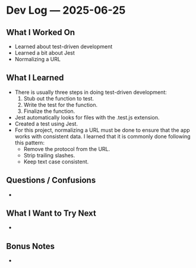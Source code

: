 # Dev Log — 2025-06-25

## What I Worked On

- Learned about test-driven development
- Learned a bit about Jest
- Normalizing a URL

## What I Learned

- There is usually three steps in doing test-driven development:
  1. Stub out the function to test.
  2. Write the test for the function.
  3. Finalize the function.
- Jest automatically looks for files with the .test.js extension.
- Created a test using Jest.
- For this project, normalizing a URL must be done to ensure that the app works with
  consistent data. I learned that it is commonly done following this pattern:
  - Remove the protocol from the URL.
  - Strip trailing slashes.
  - Keep text case consistent.

## Questions / Confusions

-

## What I Want to Try Next

-

## Bonus Notes

-
